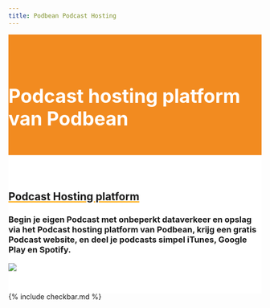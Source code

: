 ```yaml
---
title: Podbean Podcast Hosting
---
```



<div class="jumbotron text-center" style="/* background-color: white !important; */padding: 1.5rem 0rem;margin-bottom: -1.5rem;background-color: #f28b20;border-radius: 0rem;">
<div class="container"> 
    <div class="container-fluid text-center" style="padding: 1.2rem 0rem;color: white;">
<h1 style="display: inline-block;padding-top: .3125rem;padding-bottom: .3125rem;margin-right: 1rem;font-size: 2.35rem;">
<i class="fal fa-podcast" style="color: white;/* font-size: 20px; */"></i> Podcast hosting platform van Podbean
</h1>
</div>
</div>
</div>


<div class="jumbotron text-center" style="background-color: white !important;padding: 1.5rem 0rem;margin-bottom: -1rem;">
<div class="container">
<br>
<div style="margin-bottom: 20px;" class="row">
  <div> </div>
    <div style="" class="col-sm-7">
<h2 style="text-decoration: underline orange;">Podcast Hosting platform</h2>
<h3>Begin je eigen Podcast met onbeperkt dataverkeer en opslag via het Podcast hosting platform van Podbean, krijg een gratis Podcast website, en deel je podcasts simpel iTunes, Google Play en Spotify.
</h3>
  </div>
  <div class="col-sm-5">
<img class="img-fluid" style="" src="https://d8g345wuhgd7e.cloudfront.net/site/images/secure-pic.png">
  </div>
</div>
</div>
</div>


{% include checkbar.md %}
